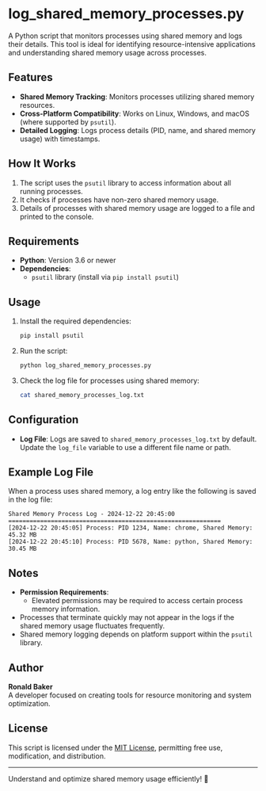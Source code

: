 
# log_shared_memory_processes.py

A Python script that monitors processes using shared memory and logs their details. This tool is ideal for identifying resource-intensive applications and understanding shared memory usage across processes.

## Features

- **Shared Memory Tracking**: Monitors processes utilizing shared memory resources.
- **Cross-Platform Compatibility**: Works on Linux, Windows, and macOS (where supported by `psutil`).
- **Detailed Logging**: Logs process details (PID, name, and shared memory usage) with timestamps.

## How It Works

1. The script uses the `psutil` library to access information about all running processes.
2. It checks if processes have non-zero shared memory usage.
3. Details of processes with shared memory usage are logged to a file and printed to the console.

## Requirements

- **Python**: Version 3.6 or newer
- **Dependencies**:
  - `psutil` library (install via `pip install psutil`)

## Usage

1. Install the required dependencies:
   ```bash
   pip install psutil
   ```

2. Run the script:
   ```bash
   python log_shared_memory_processes.py
   ```

3. Check the log file for processes using shared memory:
   ```bash
   cat shared_memory_processes_log.txt
   ```

## Configuration

- **Log File**: Logs are saved to `shared_memory_processes_log.txt` by default. Update the `log_file` variable to use a different file name or path.

## Example Log File

When a process uses shared memory, a log entry like the following is saved in the log file:

```
Shared Memory Process Log - 2024-12-22 20:45:00
============================================================
[2024-12-22 20:45:05] Process: PID 1234, Name: chrome, Shared Memory: 45.32 MB
[2024-12-22 20:45:10] Process: PID 5678, Name: python, Shared Memory: 30.45 MB
```

## Notes

- **Permission Requirements**:
  - Elevated permissions may be required to access certain process memory information.
- Processes that terminate quickly may not appear in the logs if the shared memory usage fluctuates frequently.
- Shared memory logging depends on platform support within the `psutil` library.

## Author

**Ronald Baker**  
A developer focused on creating tools for resource monitoring and system optimization.

## License

This script is licensed under the [MIT License](LICENSE), permitting free use, modification, and distribution.

---

Understand and optimize shared memory usage efficiently! 🧠
```

